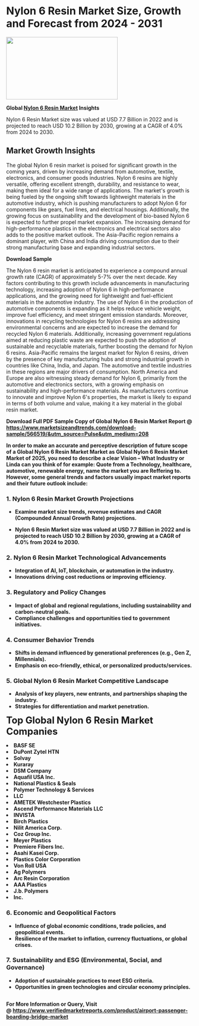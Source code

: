 <H1>Nylon 6 Resin Market Size, Growth and Forecast from 2024 - 2031</H1><img class="aligncenter size-medium wp-image-584254" src="https://thirdeyenews.in/wp-content/uploads/2024/09/Global-Market-Research-300x168.jpeg" alt="" width="300" height="168" /><p><strong>Global&nbsp;<a href="https://www.marketsizeandtrends.com/download-sample/566519/&amp;utm_source=Pulse&amp;utm_medium=208">Nylon 6 Resin Market</a> Insights</strong></p><p>Nylon 6 Resin Market size was valued at USD 7.7 Billion in 2022 and is projected to reach USD 10.2 Billion by 2030, growing at a CAGR of 4.0% from 2024 to 2030.</p><p><h2>Market Growth Insights</h2> <p>The global Nylon 6 resin market is poised for significant growth in the coming years, driven by increasing demand from automotive, textile, electronics, and consumer goods industries. Nylon 6 resins are highly versatile, offering excellent strength, durability, and resistance to wear, making them ideal for a wide range of applications. The market's growth is being fueled by the ongoing shift towards lightweight materials in the automotive industry, which is pushing manufacturers to adopt Nylon 6 for components like gears, fuel lines, and electrical housings. Additionally, the growing focus on sustainability and the development of bio-based Nylon 6 is expected to further propel market expansion. The increasing demand for high-performance plastics in the electronics and electrical sectors also adds to the positive market outlook. The Asia-Pacific region remains a dominant player, with China and India driving consumption due to their strong manufacturing base and expanding industrial sectors.</p> <p><strong>Download Sample</strong></p> <p>The Nylon 6 resin market is anticipated to experience a compound annual growth rate (CAGR) of approximately 5-7% over the next decade. Key factors contributing to this growth include advancements in manufacturing technology, increasing adoption of Nylon 6 in high-performance applications, and the growing need for lightweight and fuel-efficient materials in the automotive industry. The use of Nylon 6 in the production of automotive components is expanding as it helps reduce vehicle weight, improve fuel efficiency, and meet stringent emission standards. Moreover, innovations in recycling technologies for Nylon 6 resins are addressing environmental concerns and are expected to increase the demand for recycled Nylon 6 materials. Additionally, increasing government regulations aimed at reducing plastic waste are expected to push the adoption of sustainable and recyclable materials, further boosting the demand for Nylon 6 resins. Asia-Pacific remains the largest market for Nylon 6 resins, driven by the presence of key manufacturing hubs and strong industrial growth in countries like China, India, and Japan. The automotive and textile industries in these regions are major drivers of consumption. North America and Europe are also witnessing steady demand for Nylon 6, primarily from the automotive and electronics sectors, with a growing emphasis on sustainability and high-performance materials. As manufacturers continue to innovate and improve Nylon 6's properties, the market is likely to expand in terms of both volume and value, making it a key material in the global resin market.</p> <p><strong></p><p><span class=""><strong>Download Full PDF Sample Copy of Global Nylon 6 Resin Market Report</strong> @ <a href="https://www.marketsizeandtrends.com/download-sample/566519/&amp;utm_source=Pulse&amp;utm_medium=208" target="_blank">https://www.marketsizeandtrends.com/download-sample/566519/&amp;utm_source=Pulse&amp;utm_medium=208</a></span></p><p>In order to make an accurate and perceptive description of future scope of a Global&nbsp;Nylon 6 Resin Market Market as Global&nbsp;Nylon 6 Resin Market Market of 2025, you need to describe a clear Vision &ndash; What Industry or Linda can you think of for example: Quote from a Technology, healthcare, automotive, renewable energy, name the market you are Reffering to. However, some general trends and factors usually impact market reports and their future outlook include:</p><h3>1.&nbsp;<strong>Nylon 6 Resin Market Growth Projections</strong></h3><ul><li>Examine market size trends, revenue estimates and CAGR (Compounded Annual Growth Rate) projections.</li><li><p>Nylon 6 Resin Market size was valued at USD 7.7 Billion in 2022 and is projected to reach USD 10.2 Billion by 2030, growing at a CAGR of 4.0% from 2024 to 2030.</p></li></ul><h3>2.&nbsp;<strong>Nylon 6 Resin Market Technological Advancements</strong></h3><ul><li>Integration of AI, IoT, blockchain, or automation in the industry.</li><li>Innovations driving cost reductions or improving efficiency.</li></ul><h3>3.&nbsp;<strong>Regulatory and Policy Changes</strong></h3><ul><li>Impact of global and regional regulations, including sustainability and carbon-neutral goals.</li><li>Compliance challenges and opportunities tied to government initiatives.</li></ul><h3>4.&nbsp;<strong>Consumer Behavior Trends</strong></h3><ul><li>Shifts in demand influenced by generational preferences (e.g., Gen Z, Millennials).</li><li>Emphasis on eco-friendly, ethical, or personalized products/services.</li></ul><h3>5.&nbsp;<strong>Global Nylon 6 Resin Market Competitive Landscape</strong></h3><ul><li>Analysis of key players, new entrants, and partnerships shaping the industry.</li><li>Strategies for differentiation and market penetration.</li></ul><p data-pm-slice="1 1 []"><span style="color: inherit; font-family: inherit; font-size: 25px;">Top Global Nylon 6 Resin Market Companies</span></p><div class="" data-test-id=""><p><li>BASF SE</li><li> DuPont Zytel HTN</li><li> Solvay</li><li> Kuraray</li><li> DSM Company</li><li> Aquafil USA Inc.</li><li> National Plastics & Seals</li><li> Polymer Technology & Services</li><li> LLC</li><li> AMETEK Westchester Plastics</li><li> Ascend Performance Materials LLC</li><li> INVISTA</li><li> Birch Plastics</li><li> Nilit America Corp.</li><li> Coz Group Inc.</li><li> Meyer Plastics</li><li> Premiere Fibers Inc.</li><li> Asahi Kasei Corp.</li><li> Plastics Color Corporation</li><li> Von Roll USA</li><li> Ag Polymers</li><li> Arc Resin Corporation</li><li> AAA Plastics</li><li> J.b. Polymers</li><li> Inc.</li></p></div><h3>6.&nbsp;<strong>Economic and Geopolitical Factors</strong></h3><ul><li>Influence of global economic conditions, trade policies, and geopolitical events.</li><li>Resilience of the market to inflation, currency fluctuations, or global crises.</li></ul><h3>7.&nbsp;<strong>Sustainability and ESG (Environmental, Social, and Governance)</strong></h3><ul><li>Adoption of sustainable practices to meet ESG criteria.</li><li>Opportunities in green technologies and circular economy principles.</li></ul><h2><strong style="font-size: 14px;">For More Information or Query, Visit @&nbsp;</strong><a style="background-color: #ffffff; font-size: 14px;" href="https://www.marketsizeandtrends.com/report/nylon-6-resin-market/" target="_blank">https://www.verifiedmarketreports.com/product/airport-passenger-boarding-bridge-market</a></h2>
